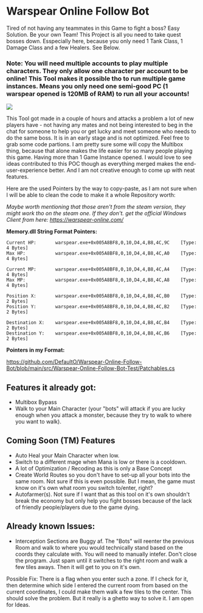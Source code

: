 
# Warspear Online Follow Bot
Tired of not having any teammates in this Game to fight a boss? Easy Solution. Be your own Team! This Project is all you need to take quest bosses down. Esspecially here, because you only need 1 Tank Class, 1 Damage Class and a few Healers. See Below.

### Note: You will need multiple accounts to play multiple characters. They only allow one character per account to be online! This Tool makes it possible tho to run multiple game instances. Means you only need one semi-good PC (1 warspear opened is 120MB of RAM) to run all your accounts!

[![](https://res.cloudinary.com/marcomontalbano/image/upload/v1609086121/video_to_markdown/images/streamable--jeqbi5-c05b58ac6eb4c4700831b2b3070cd403.jpg)](https://streamable.com/jeqbi5 "")

This Tool got made in a couple of hours and attacks a problem a lot of new players have - not having any mates and not being interested to beg in the chat for someone to help you or get lucky and meet someone who needs to do the same boss. It is in an early stage and is not optimized. Feel free to grab some code partions. I am pretty sure some will copy the Multibox thing, because that alone makes the life easier for so many people playing this game. Having more than 1 Game Instance opened. I would love to see ideas contributed to this POC though as everything merged makes the end-user-experience better. And I am not creative enough to come up with neat features.

Here are the used Pointers by the way to copy-paste, as I am not sure when I will be able to clean the code to make it a whole Repository worth:

*Maybe worth mentioning that those aren't from the steam version, they might work tho on the steam one. If they don't. get the official Windows Client from here: https://warspear-online.com/*

**Memory.dll String Format Pointers:**
```
Current HP:       warspear.exe+0x005A8BF8,0,10,D4,4,B8,4C,9C    [Type: 4 Bytes]
Max HP:           warspear.exe+0x005A8BF8,0,10,D4,4,B8,4C,A0    [Type: 4 Bytes]

Current MP:       warspear.exe+0x005A8BF8,0,10,D4,4,B8,4C,A4    [Type: 4 Bytes]
Max MP:           warspear.exe+0x005A8BF8,0,10,D4,4,B8,4C,A8    [Type: 4 Bytes]

Position X:       warspear.exe+0x005A8BF8,0,10,D4,4,B8,4C,B0    [Type: 2 Bytes]
Position Y:       warspear.exe+0x005A8BF8,0,10,D4,4,B8,4C,B2    [Type: 2 Bytes]

Destination X:    warspear.exe+0x005A8BF8,0,10,D4,4,B8,4C,B4    [Type: 2 Bytes]
Destination Y:    warspear.exe+0x005A8BF8,0,10,D4,4,B8,4C,B6    [Type: 2 Bytes]
```
**Pointers in my Format:**

https://github.com/DefaultO/Warspear-Online-Follow-Bot/blob/main/src/Warspear-Online-Follow-Bot-Test/Patchables.cs

## Features it already got:
- Multibox Bypass
- Walk to your Main Character (your "bots" will attack if you are lucky enough when you attack a monster, because they try to walk to where you want to walk).

## Coming Soon (TM) Features
- Auto Heal your Main Character when low.
- Switch to a different mage when Mana is low or there is a cooldown.
- A lot of Optimization / Recoding as this is only a Base Concept
- Create World Routes so you don't have to set-up all your bots into the same room. Not sure if this is even possible. But I mean, the game must know on it's own what room you switch to/enter, right?
- Autofarmer(s). Not sure if I want that as this tool on it's own shouldn't break the economy but only help you fight bosses because of the lack of friendly people/players due to the game dying.

## Already known Issues:
- Interception Sections are Buggy af. The "Bots" will reenter the previous Room and walk to where you would technically stand based on the coords they calculate with. You will need to manually intefer. Don't close the program. Just spam until it switches to the right room and walk a few tiles aways. Then it will get to you on it's own.

Possible Fix: There is a flag when you enter such a zone. If I check for it, then determine which side I entered the current room from based on the current coordinates, I could make them walk a few tiles to the center. This should solve the problem. But it really is a ghetto way to solve it. I am open for Ideas.
